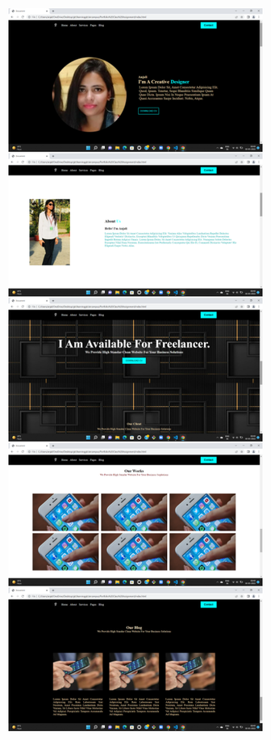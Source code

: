 <img src="output1.png" alt="output-image">
<img src="output2.png" alt="output-image">
<img src="output3.png" alt="output-image">
<img src="output4.png" alt="output-image">
<img src="output5.png" alt="output-image">
